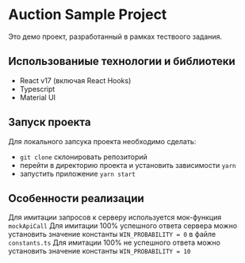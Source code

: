# Auction Sample Project

Это демо проект, разработанный в рамках тествоого задания.


## Использованиые технологии и библиотеки

- React v17 (включая React Hooks)
- Typescript 
- Material UI


## Запуск проекта

Для локального запсука проекта необходимо сделать:

- `git clone` склонировать репозиторий  
- перейти в директорию проекта и установить зависимости `yarn`
- запустить приложение `yarn start`


## Особенности реализации

Для имитации запросов к серверу используется мок-функция `mockApiCall`
Для имитации 100% успешного ответа сервера можно установить значение константы `WIN_PROBABILITY = 0` в файле `constants.ts`
Для имитации 100% не успешного ответа можно установить значение константы `WIN_PROBABILITY = 10`
